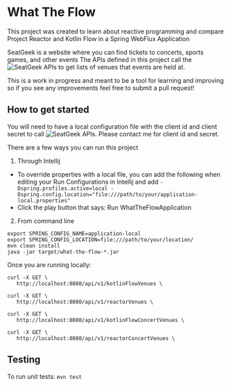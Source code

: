 # What The Flow
This project was created to learn about reactive programming and compare Project Reactor and Kotlin Flow in a Spring WebFlux Application

SeatGeek is a website where you can find tickets to concerts, sports games, and other events
The APIs defined in this project call the ![SeatGeek APIs](http://platform.seatgeek.com/) to get lists of venues that events are held at.

This is a work in progress and meant to be a tool for learning and improving so if you see any improvements feel free to submit a pull request!

## How to get started
You will need to have a local configuration file with the client id and client secret to call ![SeatGeek APIs](http://platform.seatgeek.com/). 
Please contact me for client id and secret.

There are a few ways you can run this project
1. Through Intellij
* To override properties with a local file, you can add the following when editing your Run Configurations in Intellij and add 
`-Dspring.profiles.active=local -Dspring.config.location="file:///path/to/your/application-local.properties"`
* Click the play button that says: Run WhatTheFlowApplication

2. From command line
```
export SPRING_CONFIG_NAME=application-local
export SPRING_CONFIG_LOCATION=file:///path/to/your/location/
mvn clean install
java -jar target/what-the-flow-*.jar
```

Once you are running locally:

```
curl -X GET \
   http://localhost:8080/api/v1/kotlinFlowVenues \

curl -X GET \
   http://localhost:8080/api/v1/reactorVenues \

curl -X GET \
   http://localhost:8080/api/v1/kotlinFlowConcertVenues \

curl -X GET \
   http://localhost:8080/api/v1/reactorConcertVenues \
```
## Testing
To run unit tests:
`mvn test`
